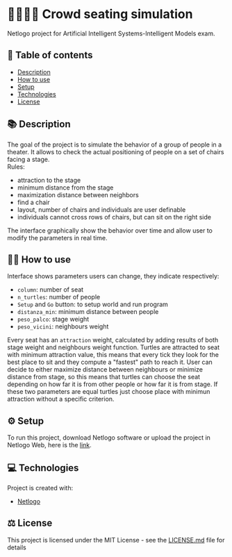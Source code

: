 # :walking_man::walking_woman: Crowd seating simulation
Netlogo project for Artificial Intelligent Systems-Intelligent Models exam.
##  :pencil: Table of contents
* [Description](#description)
* [How to use](#how-to-use)
* [Setup](#setup)
* [Technologies](#technologies)
* [License](#license)


## :books: Description <a name="description"/>
The goal of the project is to simulate the behavior of a group of people in a theater. It allows to check the actual positioning of people on a set of chairs facing a stage.\
Rules:
* attraction to the stage
* minimum distance from the stage
* maximization distance between neighbors
* find a chair
* layout, number of chairs and individuals are user definable
* individuals cannot cross rows of chairs, but can sit on the right side

The interface graphically show the behavior over time and allow user to modify the parameters in real time. 


## :man_technologist: How to use <a name="how-to-use"/>
Interface shows parameters users can change, they indicate respectively:
* `column`: number of seat
* `n_turtles`: number of people
* `Setup` and `Go` button: to setup world and run program
* `distanza_min`: minimum distance between people
* `peso_palco`: stage weight
* `peso_vicini`: neighbours weight

Every seat has an `attraction` weight, calculated by adding results of both stage weight and neighbours weight function. Turtles are attracted to seat with minimum attraction value, this means that every tick they look for the best place to sit and they compute a "fastest" path to reach it. User can decide to either maximize distance between neighbours or minimize distance from stage, so this means that turtles can choose the seat depending on how far it is from other people or how far it is from stage. If these two parameters are equal turtles just choose place with minimun attraction without a specific criterion. 


## :gear: Setup <a name="setup"/>
To run this project, download Netlogo software or upload the project in Netlogo Web, here is the [link](https://ccl.northwestern.edu/netlogo/download.shtml).


## :computer: Technologies <a name="technologies"/>
Project is created with:
* [Netlogo](https://ccl.northwestern.edu/netlogo/index.shtml)


## :balance_scale: License <a name="license"/>
This project is licensed under the MIT License - see the [LICENSE.md](LICENSE) file for details

